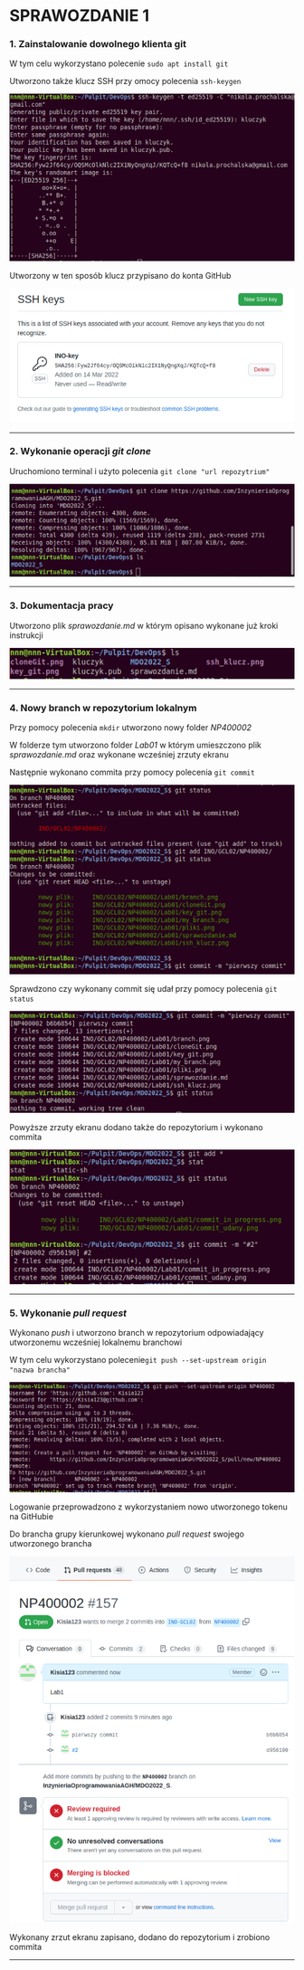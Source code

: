 # SPRAWOZDANIE 1

### 1. Zainstalowanie dowolnego klienta git
W tym celu wykorzystano polecenie `sudo apt install git`

Utworzono także klucz SSH przy omocy polecenia `ssh-keygen`

![utworzenie klucza SSH](./ssh_klucz.png)

Utworzony w ten sposób klucz przypisano do konta GitHub

![dodanie klucza SSH do konta GitHub](./key_git.png)

---
### 2. Wykonanie operacji *git clone* 
Uruchomiono terminal i użyto polecenia `git clone "url repozytrium"`  

![wykonanie operacji "git clone"](./cloneGit.png)

---
### 3. Dokumentacja pracy
Utworzono plik *sprawozdanie.md* w którym opisano wykonane już kroki instrukcji 

![Utworzenie pliku MD](./sprawozdanie.png)

---
### 4. Nowy branch w repozytorium lokalnym
Przy pomocy polecenia `mkdir` utworzono nowy folder *NP400002* 

W folderze tym utworzono folder *Lab01* w którym umieszczono plik *sprawozdanie.md* 
oraz wykonane wcześniej zrzuty ekranu

Następnie wykonano commita przy pomocy polecenia `git commit`

![Umieszczenie pliku MD w repozytorium GitHub](./commit_in_progress.png)

Sprawdzono czy wykonany commit się udał przy pomocy polecenia `git status`

![Udany commit](./commit_udany.png)

Powyższe zrzuty ekranu dodano także do repozytorium i wykonano commita

![Wykonanie drugiego commita](./commit%232.png)

---
### 5. Wykonanie *pull request*
Wykonano *push* i utworzono branch w repozytorium odpowiadający utworzonemu wcześniej lokalnemu branchowi

W tym celu wykorzystano polecenie`git push --set-upstream origin "nazwa brancha"`

![Wykonanie pusha](./push.png)

Logowanie przeprowadzono z wykorzystaniem nowo utworzonego tokenu na GitHubie

Do brancha grupy kierunkowej wykonano *pull request* swojego utworzonego brancha

![pull request](./pullrequest.png)

Wykonany zrzut ekranu zapisano, dodano do repozytorium i zrobiono commita

---

